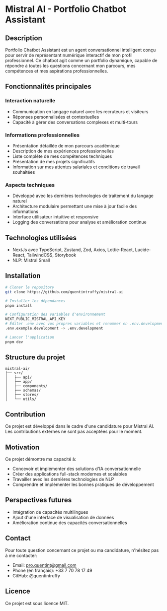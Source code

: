 # Mistral AI - Portfolio Chatbot Assistant

## Description

Portfolio Chatbot Assistant est un agent conversationnel intelligent conçu pour servir de représentant numérique interactif de mon profil professionnel. Ce chatbot agit comme un portfolio dynamique, capable de répondre à toutes les questions concernant mon parcours, mes compétences et mes aspirations professionnelles.

## Fonctionnalités principales

### Interaction naturelle

- Communication en langage naturel avec les recruteurs et visiteurs
- Réponses personnalisées et contextuelles
- Capacité à gérer des conversations complexes et multi-tours

### Informations professionnelles

- Présentation détaillée de mon parcours académique
- Description de mes expériences professionnelles
- Liste complète de mes compétences techniques
- Présentation de mes projets significatifs
- Information sur mes attentes salariales et conditions de travail souhaitées

### Aspects techniques

- Développé avec les dernières technologies de traitement du langage naturel
- Architecture modulaire permettant une mise à jour facile des informations
- Interface utilisateur intuitive et responsive
- Logging des conversations pour analyse et amélioration continue

## Technologies utilisées

- NextJs avec TypeScript, Zustand, Zod, Axios, Lottie-React, Lucide-React, TailwindCSS, Storybook
- NLP: Mistral Small

## Installation

```bash
# Cloner le repository
git clone https://github.com/quentintruffy/mistral-ai

# Installer les dépendances
pnpm install

# Configuration des variables d'environnement
NEXT_PUBLIC_MISTRAL_API_KEY
# Éditer .env avec vos propres variables et renommer en .env.development
.env.exemple.development -> .env.development

# Lancer l'application
pnpm dev
```

## Structure du projet

```
mistral-ai/
├── src/
│   ├── api/
│   ├── app/
│   ├── components/
│   ├── schemas/
│   ├── stores/
│   └── utils/
```

## Contribution

Ce projet est développé dans le cadre d'une candidature pour Mistral AI. Les contributions externes ne sont pas acceptées pour le moment.

## Motivation

Ce projet démontre ma capacité à:

- Concevoir et implémenter des solutions d'IA conversationnelle
- Créer des applications full-stack modernes et scalables
- Travailler avec les dernières technologies de NLP
- Comprendre et implémenter les bonnes pratiques de développement

## Perspectives futures

- Intégration de capacités multilingues
- Ajout d'une interface de visualisation de données
- Amélioration continue des capacités conversationnelles

## Contact

Pour toute question concernant ce projet ou ma candidature, n'hésitez pas à me contacter:

- Email: pro.quentint@gmail.com
- Phone (en français): +33 7 70 78 17 49
- GitHub: @quentintruffy

## Licence

Ce projet est sous licence MIT.

